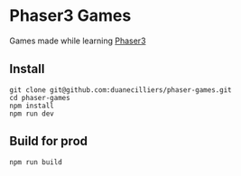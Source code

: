 # Phaser3 Games
Games made while learning [Phaser3](https://phaser.io/phaser3)

## Install
```
git clone git@github.com:duanecilliers/phaser-games.git
cd phaser-games
npm install
npm run dev
```

## Build for prod
```
npm run build
```
